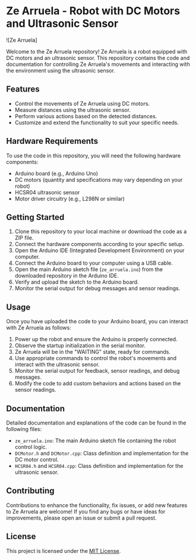 # Ze Arruela - Robot with DC Motors and Ultrasonic Sensor

![Ze Arruela]

Welcome to the Ze Arruela repository! Ze Arruela is a robot equipped with DC motors and an ultrasonic sensor. This repository contains the code and documentation for controlling Ze Arruela's movements and interacting with the environment using the ultrasonic sensor.

## Features

- Control the movements of Ze Arruela using DC motors.
- Measure distances using the ultrasonic sensor.
- Perform various actions based on the detected distances.
- Customize and extend the functionality to suit your specific needs.

## Hardware Requirements

To use the code in this repository, you will need the following hardware components:

- Arduino board (e.g., Arduino Uno)
- DC motors (quantity and specifications may vary depending on your robot)
- HCSR04 ultrasonic sensor
- Motor driver circuitry (e.g., L298N or similar)

## Getting Started

1. Clone this repository to your local machine or download the code as a ZIP file.
2. Connect the hardware components according to your specific setup.
3. Open the Arduino IDE (Integrated Development Environment) on your computer.
4. Connect the Arduino board to your computer using a USB cable.
5. Open the main Arduino sketch file (`ze_arruela.ino`) from the downloaded repository in the Arduino IDE.
6. Verify and upload the sketch to the Arduino board.
7. Monitor the serial output for debug messages and sensor readings.

## Usage

Once you have uploaded the code to your Arduino board, you can interact with Ze Arruela as follows:

1. Power up the robot and ensure the Arduino is properly connected.
2. Observe the startup initialization in the serial monitor.
3. Ze Arruela will be in the "WAITING" state, ready for commands.
4. Use appropriate commands to control the robot's movements and interact with the ultrasonic sensor.
5. Monitor the serial output for feedback, sensor readings, and debug messages.
6. Modify the code to add custom behaviors and actions based on the sensor readings.

## Documentation

Detailed documentation and explanations of the code can be found in the following files:

- `ze_arruela.ino`: The main Arduino sketch file containing the robot control logic.
- `DCMotor.h` and `DCMotor.cpp`: Class definition and implementation for the DC motor control.
- `HCSR04.h` and `HCSR04.cpp`: Class definition and implementation for the ultrasonic sensor.

## Contributing

Contributions to enhance the functionality, fix issues, or add new features to Ze Arruela are welcome! If you find any bugs or have ideas for improvements, please open an issue or submit a pull request.

## License

This project is licensed under the [MIT License](LICENSE).

